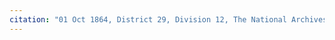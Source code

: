 ```yaml
---
citation: "01 Oct 1864, District 29, Division 12, The National Archives and Records Administration; Washington, D.C.; Internal Revenue Assessment Lists for New York and New Jersey, 1862-1866; Series: M603; Roll: 196; Description: District 29; Annual Lists; 1864-1866; Record Group: 58, Records of the Internal Revenue Service, 1791 - 2006, ancestry.com" 
---
```



